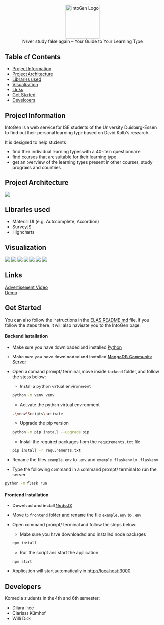 <p align="center">
<img height="110px" src="components/Assets/image1.png" alt="IntoGen Logo"> </br>
Never study false again – Your Guide to Your Learning Type
</p>

## Table of Contents

* [Project Information](#project-information)
* [Project Architecture](#project-architecture)
* [Libraries used](#libraries-used)
* [Visualization](#visualization)
* [Links](#links)
* [Get Started](#get-started)
* [Developers](#developers)

## Project Information

IntoGen is a web service for ISE students of the University Duisburg-Essen to find out their personal learning type based on David Kolb's research.

It is designed to help students
- find their individual learning types with a 40-item questionnaire
- find courses that are suitable for their learning type
- get an overview of the learning types present in other courses, study programs and countries


## Project Architecture
<img src="components/Assets/architecture.png">

## Libraries used
- Material UI (e.g. Autocomplete, Accordion)
- SurveyJS
- Highcharts

## Visualization
<img src="components/Assets/screenshot.png">
<img src="components/Assets/screenshot1.png">
<img src="components/Assets/screenshot2.png">
<img src="components/Assets/screenshot3.png">
<img src="components/Assets/screenshot4.png">
<img src="components/Assets/screenshot5.png">
<img src="components/Assets/screenshot6.png">

## Links
<a href="">Advertisement Video</a></br>
<a href="">Demo</a>

## Get Started

You can also follow the instructions in the [ELAS README.md](https://github.com/ude-soco/ELAS) file. If you follow the steps there, it will also navigate you to the IntoGen page. 

#### Backend Installation
- Make sure you have downloaded and installed [Python](https://www.python.org/downloads/release/python-387/)
- Make sure you have downloaded and installed [MongoDB Community Server](https://www.mongodb.com/try/download/community)
- Open a comand prompt/ terminal, move inside `backend` folder, and follow the steps below:

    - Install a python virtual environment
    ```sh
    python -m venv venv
    ``` 
    - Activate the python virtual environment
    ```sh
    .\venv\Scripts\activate
    ``` 
    - Upgrade the pip version
    ```sh
    python -m pip install --upgrade pip
    ```
    - Install the required packages from the `requirements.txt` file 
    ```sh
    pip install -r requirements.txt 
    ```
- Rename the files `example.env` to `.env` and `example.flaskenv` to `.flaskenv` 
- Type the following command in a command prompt/ terminal to run the server
```sh
python -m flask run
```

#### Frontend Installation
- Download and install [NodeJS](https://nodejs.org/en/)
- Move to `frontend` folder and rename the file `example.env` to `.env` 
- Open command prompt/ terminal and follow the steps below:

    - Make sure you have downloaded and installed node packages
    ```sh
    npm install
    ``` 
    - Run the script and start the application
    ```sh
    npm start
    ``` 
- Application will start automatically in [http://localhost:3000](http://localhost:3000)

## Developers
Komedia students in the 4th and 6th semester: </br>
- Dilara Ince </br>
- Clarissa Kümhof </br>
- Willi Dick